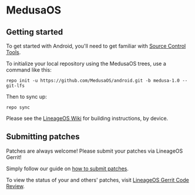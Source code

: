 MedusaOS
===========

Getting started
---------------

To get started with Android, you'll need to get familiar with [Source Control Tools](https://source.android.com/setup/develop).

To initialize your local repository using the MedusaOS trees, use a command like this:
```
repo init -u https://github.com/MedusaOS/android.git -b medusa-1.0 --git-lfs
```
Then to sync up:
```
repo sync
```
Please see the [LineageOS Wiki](https://wiki.lineageos.org/) for building instructions, by device.


Submitting patches
------------------
Patches are always welcome! Please submit your patches via LineageOS Gerrit!

Simply follow our guide on [how to submit patches](https://wiki.lineageos.org/submitting-patch-howto.html).

To view the status of your and others' patches, visit [LineageOS Gerrit Code Review](https://review.lineageos.org/).
